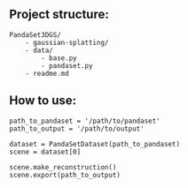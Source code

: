 ## Project structure:

```
PandaSet3DGS/
    - gaussian-splatting/
    - data/
        - base.py
        - pandaset.py
    - readme.md
```

## How to use:

```(python)
path_to_pandaset = '/path/to/pandaset'
path_to_output = '/path/to/output'

dataset = PandaSetDataset(path_to_pandaset)
scene = dataset[0]

scene.make_reconstruction()
scene.export(path_to_output)
```